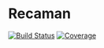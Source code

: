 # Recaman

[![Build Status](https://github.com/jlapeyre/Recaman.jl/actions/workflows/CI.yml/badge.svg?branch=main)](https://github.com/jlapeyre/Recaman.jl/actions/workflows/CI.yml?query=branch%3Amain)
[![Coverage](https://codecov.io/gh/jlapeyre/Recaman.jl/branch/main/graph/badge.svg)](https://codecov.io/gh/jlapeyre/Recaman.jl)

